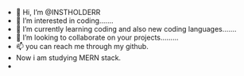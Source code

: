 - 👋 Hi, I’m @INSTHOLDERR
- 👀 I’m interested in coding.......
- 🌱 I’m currently learning coding and also new coding languages.......
- 💞️ I’m looking to collaborate on your projects.........
- 📫 you can reach me through my github.
- Now i am studying MERN stack.
- 

<!---
INSTHOLDERR/INSTHOLDERR is a ✨ special ✨ repository because its `README.md` (this file) appears on your GitHub profile.
You can click the Preview link to take a look at your changes.
--->
